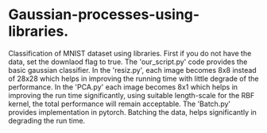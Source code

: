 # Gaussian-processes-using-libraries.
Classification of MNIST dataset using libraries. 
First if you do not have the data, set the downlaod flag to true.
The 'our_script.py' code provides the basic gaussian classifier.
In the 'resiz.py', each image becomes 8x8 instead of 28x28 which helps in improving the running time with little degrade of the performance.
In the 'PCA.py' each image becomes 8x1 which helps in improving the run time significantly, using suitable length-scale for the RBF kernel, the total performance will remain acceptable.
The 'Batch.py' provides implementation in pytorch. Batching the data, helps significantly in degrading the run time.
